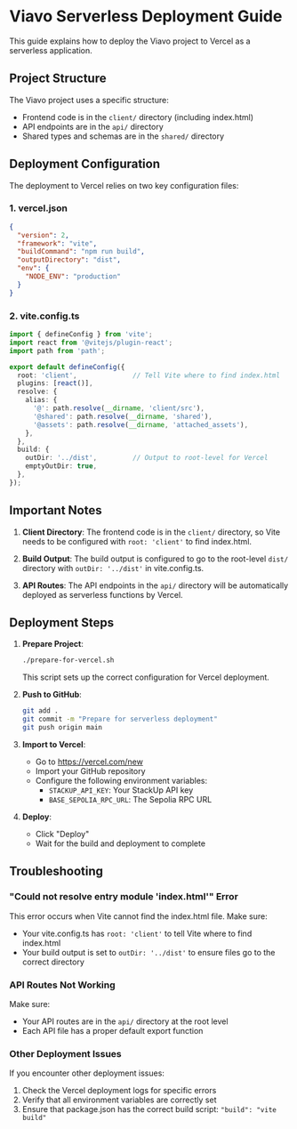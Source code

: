 # Viavo Serverless Deployment Guide

This guide explains how to deploy the Viavo project to Vercel as a serverless application.

## Project Structure

The Viavo project uses a specific structure:
- Frontend code is in the `client/` directory (including index.html)
- API endpoints are in the `api/` directory
- Shared types and schemas are in the `shared/` directory

## Deployment Configuration

The deployment to Vercel relies on two key configuration files:

### 1. vercel.json

```json
{
  "version": 2,
  "framework": "vite",
  "buildCommand": "npm run build",
  "outputDirectory": "dist",
  "env": {
    "NODE_ENV": "production"
  }
}
```

### 2. vite.config.ts

```typescript
import { defineConfig } from 'vite';
import react from '@vitejs/plugin-react';
import path from 'path';

export default defineConfig({
  root: 'client',              // Tell Vite where to find index.html
  plugins: [react()],
  resolve: {
    alias: {
      '@': path.resolve(__dirname, 'client/src'),
      '@shared': path.resolve(__dirname, 'shared'),
      '@assets': path.resolve(__dirname, 'attached_assets'),
    },
  },
  build: {
    outDir: '../dist',         // Output to root-level for Vercel
    emptyOutDir: true,
  },
});
```

## Important Notes

1. **Client Directory**: The frontend code is in the `client/` directory, so Vite needs to be configured with `root: 'client'` to find index.html.

2. **Build Output**: The build output is configured to go to the root-level `dist/` directory with `outDir: '../dist'` in vite.config.ts.

3. **API Routes**: The API endpoints in the `api/` directory will be automatically deployed as serverless functions by Vercel.

## Deployment Steps

1. **Prepare Project**: 
   ```bash
   ./prepare-for-vercel.sh
   ```
   This script sets up the correct configuration for Vercel deployment.

2. **Push to GitHub**:
   ```bash
   git add .
   git commit -m "Prepare for serverless deployment"
   git push origin main
   ```

3. **Import to Vercel**:
   - Go to https://vercel.com/new
   - Import your GitHub repository
   - Configure the following environment variables:
     - `STACKUP_API_KEY`: Your StackUp API key
     - `BASE_SEPOLIA_RPC_URL`: The Sepolia RPC URL

4. **Deploy**:
   - Click "Deploy"
   - Wait for the build and deployment to complete

## Troubleshooting

### "Could not resolve entry module 'index.html'" Error

This error occurs when Vite cannot find the index.html file. Make sure:
- Your vite.config.ts has `root: 'client'` to tell Vite where to find index.html
- Your build output is set to `outDir: '../dist'` to ensure files go to the correct directory

### API Routes Not Working

Make sure:
- Your API routes are in the `api/` directory at the root level
- Each API file has a proper default export function

### Other Deployment Issues

If you encounter other deployment issues:
1. Check the Vercel deployment logs for specific errors
2. Verify that all environment variables are correctly set
3. Ensure that package.json has the correct build script: `"build": "vite build"`